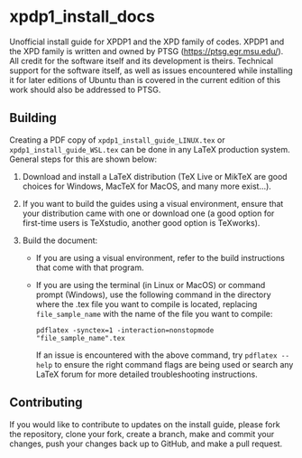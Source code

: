 # xpdp1_install_docs

Unofficial install guide for XPDP1 and the XPD family of codes. XPDP1 and the XPD family is written and owned by PTSG (https://ptsg.egr.msu.edu/). All credit for the software itself and its development is theirs. Technical support for the software itself, as well as issues encountered while installing it for later editions of Ubuntu than is covered in the current edition of this work should also be addressed to PTSG.

## Building

Creating a PDF copy of `xpdp1_install_guide_LINUX.tex` or `xpdp1_install_guide_WSL.tex` can be done in any LaTeX production system. General steps for this are shown below:

1) Download and install a LaTeX distribution (TeX Live or MikTeX are good choices for Windows, MacTeX for MacOS, and many more exist...).
2) If you want to build the guides using a visual environment, ensure that your distribution came with one or download one (a good option for first-time users is TeXstudio, another good option is TeXworks).
3) Build the document:

   * If you are using a visual environment, refer to the build instructions that come with that program.

   * If you are using the terminal (in Linux or MacOS) or command prompt (Windows), use the following command in the directory where the .tex file you want to compile is located, replacing `file_sample_name` with the name of the file you want to compile:

      ```
      pdflatex -synctex=1 -interaction=nonstopmode "file_sample_name".tex
      ```

      If an issue is encountered with the above command, try `pdflatex --help` to ensure the right command flags are being used or search any LaTeX forum for more detailed troubleshooting instructions.

## Contributing

If you would like to contribute to updates on the install guide, please fork the repository, clone your fork, create a branch, make and commit your changes, push your changes back up to GitHub, and make a pull request.
